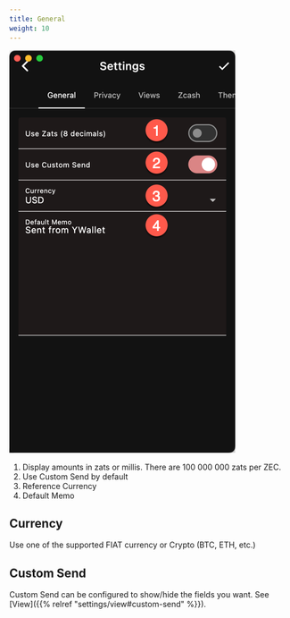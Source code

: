 ```yaml
---
title: General
weight: 10
---
```


![](2024-03-10_22-35-44.png)

1. Display amounts in zats or millis. There are 100 000 000 zats per ZEC.
1. Use Custom Send by default
1. Reference Currency
1. Default Memo

## Currency
Use one of the supported FIAT currency or Crypto (BTC, ETH, etc.)

## Custom Send
Custom Send can be configured to show/hide the
fields you want.
See [View]({{% relref "settings/view#custom-send" %}}).
